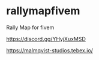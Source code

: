 # rallymapfivem
Rally Map for fivem

https://discord.gg/YHyjXuxMSD

https://malmqvist-studios.tebex.io/
